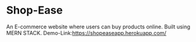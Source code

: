 # Shop-Ease
An E-commerce website where users can buy products online. Built using MERN STACK.
Demo-Link:https://shopeaseapp.herokuapp.com/
